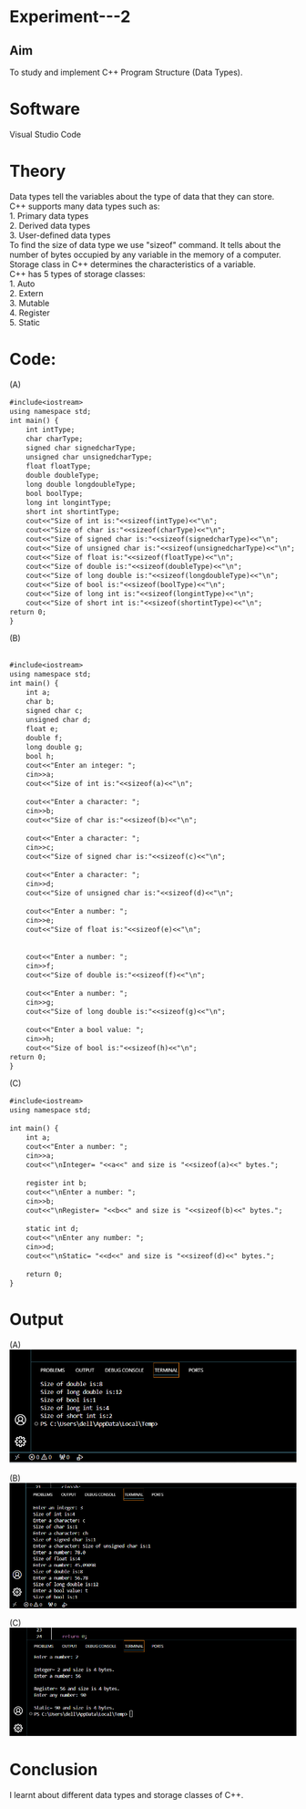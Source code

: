 # Experiment---2

## Aim
To study and implement C++ Program Structure (Data Types). <br> 

# Software 
Visual Studio Code <br> 

# Theory
Data types tell the variables about the type of data that they can store. <br> 
          C++ supports many data types such as: <br> 
          1. Primary data types <br> 
          2. Derived data types<br> 
          3. User-defined data types <br> 
          To find the size of data type we use "sizeof" command. It tells about the number of bytes occupied by any variable in the memory of a computer. <br> 
          Storage class in C++ determines the characteristics of a variable. <br> 
          C++ has 5 types of storage classes: <br>
          1. Auto<br> 
          2. Extern<br> 
          3. Mutable<br> 
          4. Register<br> 
          5. Static<br> 

# Code: <br> 

(A) 
```
#include<iostream>
using namespace std;
int main() {
    int intType;
    char charType;
    signed char signedcharType;  
    unsigned char unsignedcharType;
    float floatType;
    double doubleType;
    long double longdoubleType;
    bool boolType;
    long int longintType;
    short int shortintType; 
    cout<<"Size of int is:"<<sizeof(intType)<<"\n";          
    cout<<"Size of char is:"<<sizeof(charType)<<"\n";          
    cout<<"Size of signed char is:"<<sizeof(signedcharType)<<"\n";  
    cout<<"Size of unsigned char is:"<<sizeof(unsignedcharType)<<"\n";     
    cout<<"Size of float is:"<<sizeof(floatType)<<"\n";                
    cout<<"Size of double is:"<<sizeof(doubleType)<<"\n";             
    cout<<"Size of long double is:"<<sizeof(longdoubleType)<<"\n";       
    cout<<"Size of bool is:"<<sizeof(boolType)<<"\n";                   
    cout<<"Size of long int is:"<<sizeof(longintType)<<"\n";               
    cout<<"Size of short int is:"<<sizeof(shortintType)<<"\n";         
return 0;
}
```
(B) <br> 
```

#include<iostream>
using namespace std;
int main() {
    int a;
    char b;
    signed char c;
    unsigned char d;
    float e;
    double f;
    long double g;
    bool h;
    cout<<"Enter an integer: ";                     
    cin>>a;
    cout<<"Size of int is:"<<sizeof(a)<<"\n";        

    cout<<"Enter a character: ";                   
    cin>>b;
    cout<<"Size of char is:"<<sizeof(b)<<"\n";        

    cout<<"Enter a character: ";                    
    cin>>c;
    cout<<"Size of signed char is:"<<sizeof(c)<<"\n";     

    cout<<"Enter a character: ";                        
    cin>>d;
    cout<<"Size of unsigned char is:"<<sizeof(d)<<"\n";  

    cout<<"Enter a number: ";                             
    cin>>e;
    cout<<"Size of float is:"<<sizeof(e)<<"\n";           
    

    cout<<"Enter a number: ";                            
    cin>>f;
    cout<<"Size of double is:"<<sizeof(f)<<"\n";         

    cout<<"Enter a number: ";                           
    cin>>g;
    cout<<"Size of long double is:"<<sizeof(g)<<"\n";   

    cout<<"Enter a bool value: ";                      
    cin>>h;
    cout<<"Size of bool is:"<<sizeof(h)<<"\n";            
return 0;
}
```

(C)<br>
```
#include<iostream>
using namespace std;

int main() {
    int a;
    cout<<"Enter a number: ";                       
    cin>>a;
    cout<<"\nInteger= "<<a<<" and size is "<<sizeof(a)<<" bytes.";  

    register int b;
    cout<<"\nEnter a number: ";                                     
    cin>>b;
    cout<<"\nRegister= "<<b<<" and size is "<<sizeof(b)<<" bytes.";   

    static int d;
    cout<<"\nEnter any number: ";                                      
    cin>>d;
    cout<<"\nStatic= "<<d<<" and size is "<<sizeof(d)<<" bytes.";      

    return 0;
}
``` 

# Output<br> 

(A) <br> 
![exp2A](https://github.com/Shloka-Patel/Experiment---2/blob/main/Output_2A.png) <br>

(B) <br> 
![exp2B](https://github.com/Shloka-Patel/Experiment---2/blob/main/Output_2B.png) <br> 

(C) <br> 
![exp2C](https://github.com/Shloka-Patel/Experiment---2/blob/main/Output_2C.png) <br> 

# Conclusion 
I learnt about different data types and storage classes of C++. 

          
          

